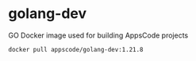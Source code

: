 # golang-dev

GO Docker image used for building AppsCode projects

```console
docker pull appscode/golang-dev:1.21.8
```
